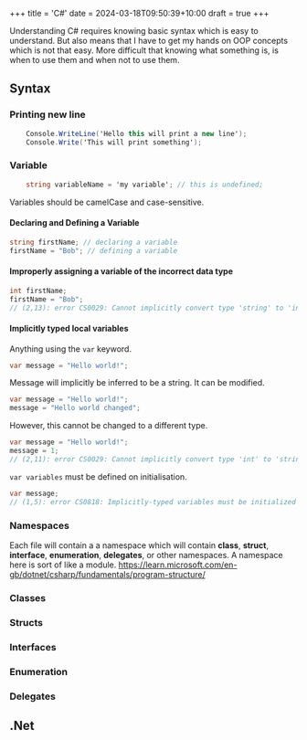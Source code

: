 +++
title = 'C#'
date = 2024-03-18T09:50:39+10:00
draft = true
+++

Understanding C# requires knowing basic syntax which is easy to understand. But also means that I have to get my hands on OOP concepts which is not that easy. More difficult that knowing what something is, is when to use them and when not to use them.

## Syntax

### Printing new line

```C#
    Console.WriteLine('Hello this will print a new line');
    Console.Write('This will print something');
```

### Variable

```C#
    string variableName = 'my variable'; // this is undefined;
```

Variables should be camelCase and case-sensitive.

#### Declaring and Defining a Variable

```C#
string firstName; // declaring a variable
firstName = "Bob"; // defining a variable
```

#### Improperly assigning a variable of the incorrect data type

```C#
int firstName;
firstName = "Bob";
// (2,13): error CS0029: Cannot implicitly convert type 'string' to 'int'
```

#### Implicitly typed local variables

Anything using the `var` keyword.

```C#
var message = "Hello world!";
```

Message will implicitly be inferred to be a string. It can be modified.

```C#
var message = "Hello world!";
message = "Hello world changed";
```

However, this cannot be changed to a different type.

```C#
var message = "Hello world!";
message = 1;
// (2,11): error CS0029: Cannot implicitly convert type 'int' to 'string'
```

`var variables` must be defined on initialisation.

```C#
var message;
// (1,5): error CS0818: Implicitly-typed variables must be initialized
```

### Namespaces

Each file will contain a a namespace which will contain **class**, **struct**, **interface**, **enumeration**, **delegates**, or other namespaces. A namespace here is sort of like a module. https://learn.microsoft.com/en-gb/dotnet/csharp/fundamentals/program-structure/

### Classes

### Structs

### Interfaces

### Enumeration

### Delegates

## .Net

```

```
